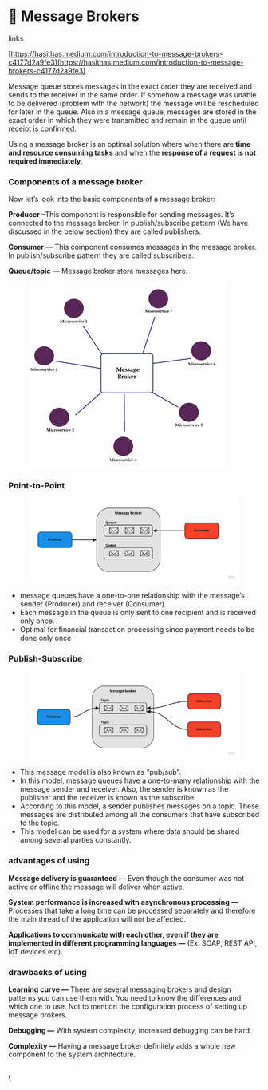 # 🐇 Message Brokers

links

[https://hasithas.medium.com/introduction-to-message-brokers-c4177d2a9fe3](https://hasithas.medium.com/introduction-to-message-brokers-c4177d2a9fe3)

Message queue stores messages in the exact order they are received and sends to the receiver in the same order. If somehow a message was unable to be delivered (problem with the network) the message will be rescheduled for later in the queue. Also in a message queue, messages are stored in the exact order in which they were transmitted and remain in the queue until receipt is confirmed.

Using a message broker is an optimal solution where when there are **time and resource consuming tasks** and when the **response of a request is not required immediately**.

### Components of a message broker <a href="#70cc" id="70cc"></a>

Now let’s look into the basic components of a message broker:

**Producer** –This component is responsible for sending messages. It’s connected to the message broker. In publish/subscribe pattern (We have discussed in the below section) they are called publishers.

**Consumer** — This component consumes messages in the message broker. In publish/subscribe pattern they are called subscribers.

**Queue/topic** — Message broker store messages here.

<figure><img src="../.gitbook/assets/image (10) (2).png" alt=""><figcaption></figcaption></figure>

### Point-to-Point <a href="#907b" id="907b"></a>

<figure><img src="../.gitbook/assets/image (3) (1).png" alt=""><figcaption></figcaption></figure>

* message queues have a one-to-one relationship with the message’s sender (Producer) and receiver (Consumer).
* Each message in the queue is only sent to one recipient and is received only once.
* Optimal for financial transaction processing since payment needs to be done only once

### Publish-Subscribe <a href="#344d" id="344d"></a>

<figure><img src="../.gitbook/assets/image (9) (2).png" alt=""><figcaption></figcaption></figure>

* This message model is also known as “pub/sub”.
* In this model, message queues have a one-to-many relationship with the message sender and receiver. Also, the sender is known as the publisher and the receiver is known as the subscribe.
* According to this model, a sender publishes messages on a topic. These messages are distributed among all the consumers that have subscribed to the topic.
* This model can be used for a system where data should be shared among several parties constantly.

### advantages of using <a href="#2a3a" id="2a3a"></a>

**Message delivery is guaranteed —** Even though the consumer was not active or offline the message will deliver when active.

**System performance is increased with asynchronous processing —** Processes that take a long time can be processed separately and therefore the main thread of the application will not be affected.

**Applications to communicate with each other, even if they are implemented in different programming languages —** (Ex: SOAP, REST API, IoT devices etc).

### drawbacks of using <a href="#79b8" id="79b8"></a>

**Learning curve —** There are several messaging brokers and design patterns you can use them with. You need to know the differences and which one to use. Not to mention the configuration process of setting up message brokers.

**Debugging —** With system complexity, increased debugging can be hard.

**Complexity —** Having a message broker definitely adds a whole new component to the system architecture.

\
\
